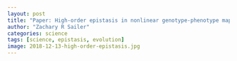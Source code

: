 ```yaml
---
layout: post
title: "Paper: High-order epistasis in nonlinear genotype-phenotype maps"
author: "Zachary R Sailer"
categories: science
tags: [science, epistasis, evolution]
image: 2018-12-13-high-order-epistasis.jpg
---
```

